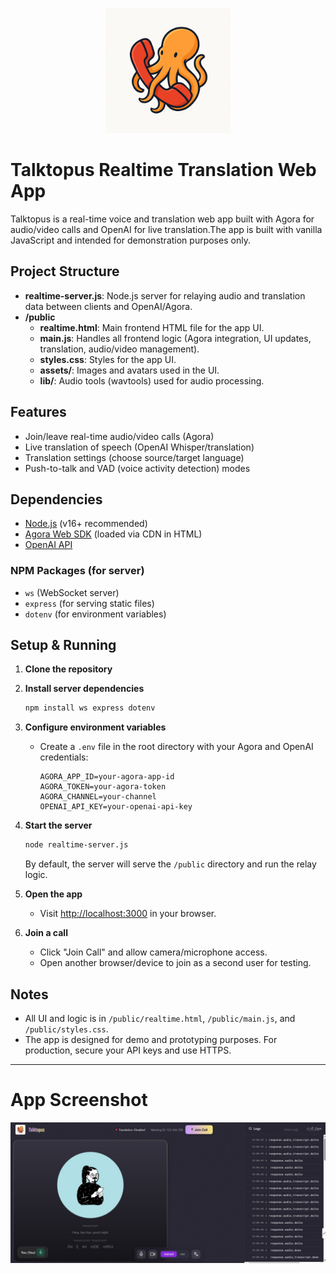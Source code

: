 
<p align="center">
  <img src="public/assets/logo_oct.png" alt="Talktopus Logo" width="200"/>
</p>

# Talktopus Realtime Translation Web App

Talktopus is a real-time voice and translation web app built with Agora for audio/video calls and OpenAI for live translation.The app is built with vanilla JavaScript and intended for demonstration purposes only.

## Project Structure

- **realtime-server.js**: Node.js server for relaying audio and translation data between clients and OpenAI/Agora.
- **/public**
  - **realtime.html**: Main frontend HTML file for the app UI.
  - **main.js**: Handles all frontend logic (Agora integration, UI updates, translation, audio/video management).
  - **styles.css**: Styles for the app UI.
  - **assets/**: Images and avatars used in the UI.
  - **lib/**: Audio tools (wavtools) used for audio processing.

## Features
- Join/leave real-time audio/video calls (Agora)
- Live translation of speech (OpenAI Whisper/translation)
- Translation settings (choose source/target language)
- Push-to-talk and VAD (voice activity detection) modes

## Dependencies
- [Node.js](https://nodejs.org/) (v16+ recommended)
- [Agora Web SDK](https://www.agora.io/en/blog/agora-web-sdk/) (loaded via CDN in HTML)
- [OpenAI API](https://platform.openai.com/docs/api-reference)

### NPM Packages (for server)
- `ws` (WebSocket server)
- `express` (for serving static files)
- `dotenv` (for environment variables)

## Setup & Running

1. **Clone the repository**

2. **Install server dependencies**
   ```bash
   npm install ws express dotenv
   ```

3. **Configure environment variables**
   - Create a `.env` file in the root directory with your Agora and OpenAI credentials:
     ```env
     AGORA_APP_ID=your-agora-app-id
     AGORA_TOKEN=your-agora-token
     AGORA_CHANNEL=your-channel
     OPENAI_API_KEY=your-openai-api-key
     ```

4. **Start the server**
   ```bash
   node realtime-server.js
   ```
   By default, the server will serve the `/public` directory and run the relay logic.

5. **Open the app**
   - Visit [http://localhost:3000](http://localhost:3000) in your browser.

6. **Join a call**
   - Click "Join Call" and allow camera/microphone access.
   - Open another browser/device to join as a second user for testing.

## Notes
- All UI and logic is in `/public/realtime.html`, `/public/main.js`, and `/public/styles.css`.
- The app is designed for demo and prototyping purposes. For production, secure your API keys and use HTTPS.
---


# App Screenshot

![App Screenshot](public/assets/app_demo.jpg)
